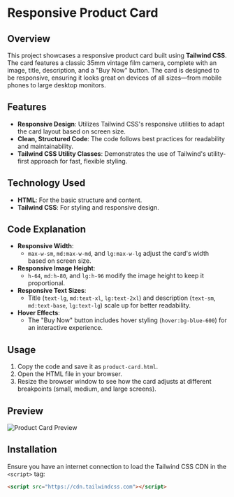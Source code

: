 # Responsive Product Card

## Overview
This project showcases a responsive product card built using **Tailwind CSS**. The card features a classic 35mm vintage film camera, complete with an image, title, description, and a "Buy Now" button. The card is designed to be responsive, ensuring it looks great on devices of all sizes—from mobile phones to large desktop monitors.

## Features
- **Responsive Design**: Utilizes Tailwind CSS's responsive utilities to adapt the card layout based on screen size.
- **Clean, Structured Code**: The code follows best practices for readability and maintainability.
- **Tailwind CSS Utility Classes**: Demonstrates the use of Tailwind's utility-first approach for fast, flexible styling.

## Technology Used
- **HTML**: For the basic structure and content.
- **Tailwind CSS**: For styling and responsive design.

## Code Explanation
- **Responsive Width**:
  - `max-w-sm`, `md:max-w-md`, and `lg:max-w-lg` adjust the card's width based on screen size.
- **Responsive Image Height**:
  - `h-64`, `md:h-80`, and `lg:h-96` modify the image height to keep it proportional.
- **Responsive Text Sizes**:
  - Title (`text-lg`, `md:text-xl`, `lg:text-2xl`) and description (`text-sm`, `md:text-base`, `lg:text-lg`) scale up for better readability.
- **Hover Effects**:
  - The "Buy Now" button includes hover styling (`hover:bg-blue-600`) for an interactive experience.

## Usage
1. Copy the code and save it as `product-card.html`.
2. Open the HTML file in your browser.
3. Resize the browser window to see how the card adjusts at different breakpoints (small, medium, and large screens).

## Preview
![Product Card Preview](screenshot.png)

## Installation
Ensure you have an internet connection to load the Tailwind CSS CDN in the `<script>` tag:
```html
<script src="https://cdn.tailwindcss.com"></script>
